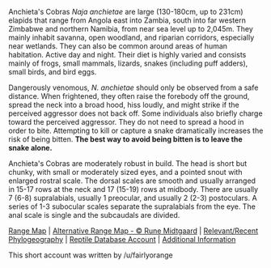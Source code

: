 Anchieta's Cobras *Naja anchietae* are large (130-180cm, up to 231cm) elapids that range from Angola east into Zambia, south into far western Zimbabwe and northern Namibia, from near sea level up to 2,045m.  They mainly inhabit savanna, open woodland, and riparian corridors, especially near wetlands.  They can also be common around areas of human habitation.  Active day and night.  Their diet is highly varied and consists mainly of frogs, small mammals, lizards, snakes (including puff adders), small birds, and bird eggs.

Dangerously venomous, *N. anchietae* should only be observed from a safe distance.  When frightened, they often raise the forebody off the ground, spread the neck into a broad hood, hiss loudly, and might strike if the perceived aggressor does not back off.  Some individuals also briefly charge toward the perceived aggressor.  They do not need to spread a hood in order to bite.  Attempting to kill or capture a snake dramatically increases the risk of being bitten.  **The best way to avoid being bitten is to leave the snake alone.**
  
Anchieta's Cobras are moderately robust in build.  The head is short but chunky, with small or moderately sized eyes, and a pointed snout with enlarged rostral scale.  The dorsal scales are smooth and usually arranged in 15-17 rows at the neck and 17 (15-19) rows at midbody.  There are usually 7 (6-8) supralabials, usually 1 preocular, and usually 2 (2-3) postoculars.  A series of 1-3 subocular scales separate the supralabials from the eye.  The anal scale is single and the subcaudals are divided.

[Range Map](https://www.iucnredlist.org/species/110168507/110168532)  |  [Alternative Range Map - © Rune Midtgaard](https://repfocus.dk/maps1/TAX/Serpentes/Elapidae_1/Naja_anchietae_map.html)  |  [Relevant/Recent Phylogeography](https://www.mapress.com/zootaxa/2009/f/zt02236p025.pdf)  |  [Reptile Database Account](https://reptile-database.reptarium.cz/species?genus=Naja&species=anchietae)  |  [Additional Information](https://www.africansnakebiteinstitute.com/snake/african-snakes-anchietas-cobra/)

This short account was written by /u/fairlyorange